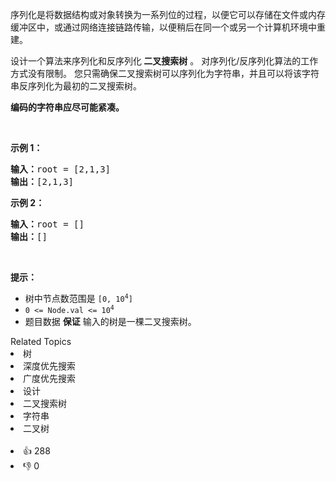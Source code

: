 <p>序列化是将数据结构或对象转换为一系列位的过程，以便它可以存储在文件或内存缓冲区中，或通过网络连接链路传输，以便稍后在同一个或另一个计算机环境中重建。</p>

<p>设计一个算法来序列化和反序列化<strong> 二叉搜索树</strong> 。 对序列化/反序列化算法的工作方式没有限制。 您只需确保二叉搜索树可以序列化为字符串，并且可以将该字符串反序列化为最初的二叉搜索树。</p>

<p><strong>编码的字符串应尽可能紧凑。</strong></p>

<p>&nbsp;</p>

<p><strong>示例 1：</strong></p>

<pre>
<strong>输入：</strong>root = [2,1,3]
<strong>输出：</strong>[2,1,3]
</pre>

<p><strong>示例 2：</strong></p>

<pre>
<strong>输入：</strong>root = []
<strong>输出：</strong>[]
</pre>

<p>&nbsp;</p>

<p><strong>提示：</strong></p>

<ul>
	<li>树中节点数范围是 <code>[0, 10<sup>4</sup>]</code></li>
	<li><code>0 &lt;= Node.val &lt;= 10<sup>4</sup></code></li>
	<li>题目数据 <strong>保证</strong> 输入的树是一棵二叉搜索树。</li>
</ul>
<div><div>Related Topics</div><div><li>树</li><li>深度优先搜索</li><li>广度优先搜索</li><li>设计</li><li>二叉搜索树</li><li>字符串</li><li>二叉树</li></div></div><br><div><li>👍 288</li><li>👎 0</li></div>